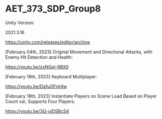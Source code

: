 # AET_373_SDP_Group8
Unity Version:

2021.3.16

https://unity.com/releases/editor/archive

[February 04th, 2023]
Original Movement and Directional Attacks, with Enemy Hit Detection and Health:

https://youtu.be/zxNGpl-9BX0

[February 18th, 2023]
Keyboard Multiplayer:

https://youtu.be/DafuOFnji4w

[February 18th, 2023]
Instantiate Players on Scene Load Based on Player Count var, Supports Four Players:

https://youtu.be/3Q-uiDSBcS4
